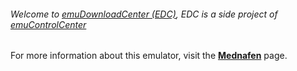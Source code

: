 ###### Welcome to [emuDownloadCenter (EDC)](https://github.com/PhoenixInteractiveNL/emuDownloadCenter/wiki/), EDC is a side project of [emuControlCenter](https://github.com/PhoenixInteractiveNL/emuControlCenter/wiki/)

For more information about this emulator, visit the [**Mednafen**](https://github.com/PhoenixInteractiveNL/emuDownloadCenter/wiki/Emulator-mednafen#menu) page.
